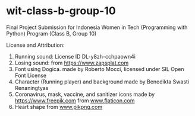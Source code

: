 # wit-class-b-group-10
Final Project Submission for Indonesia Women in Tech (Programming with Python)  Program (Class B, Group 10)

License and Attribution:

1) Running sound:  License ID DL-y8zh-cchpaown4i
2) Losing sound: from https://www.zapsplat.com
3) Font using Dogica. made by Roberto Mocci, licensed under SIL Open Font License 
4) Character (Running player) and background made by Benedikta Swasti Renaningtyas
5) Coronavirus, mask, vaccine, and sanitizer  icons made by https://www.freepik.com from www.flaticon.com
6) Heart shape from www.pikpng.com
